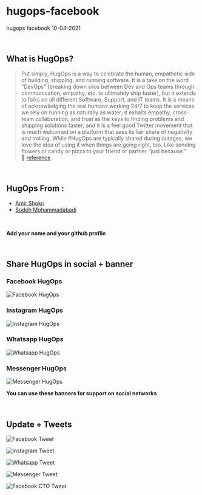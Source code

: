 # hugops-facebook
hugops facebook 10-04-2021

<br />

## What is HugOps?
> Put simply, HugOps is a way to celebrate the human, empathetic side of building, shipping, and running software. It is a take on the word “DevOps” (breaking down silos between Dev and Ops teams through communication, empathy, etc. to ultimately ship faster), but it extends to folks on all different Software, Support, and IT teams. It is a means of acknowledging the real humans working 24/7 to keep the services we rely on running as naturally as water; it exhalts empathy, cross-team collaboration, and trust as the keys to finding problems and shipping solutions faster; and it is a feel good Twitter movement that is much welcomed on a platform that sees its fair share of negativity and trolling. While #HugOps are typically shared during outages, we love the idea of using it when things are going right, too. Like sending flowers or candy or pizza to your friend or partner “just because.” <br /> 🔗 [reference](https://www.atlassian.com/blog/statuspage/be-kind-during-downtime-send-hugops-love-today-and-every-day)

<br />

## HugOps From :
- [Amir Shokri](https://github.com/amirshnll)
- [Sodeh Mohammadabadi](https://github.com/irSodeh)
<br />

**Add your name and your github profile**

<br />

## Share HugOps in social + banner

### Facebook HugOps
![Facebook HugOps](hugops/Facebook-HugOPS.png)

### Instagram HugOps
![Instagram HugOps](hugops/instagram-HugOPS.png)

### Whatsapp HugOps
![Whatsapp HugOps](hugops/WHAT-HugOPS.png)

### Messenger HugOps
![Messenger HugOps](hugops/fm-HugOPS.png)

  
**You can use these banners for support on social networks**

<br />

## Update + Tweets
![Facebook Tweet](tweets/facebook-twitt.PNG)

![Instagram Tweet](tweets/instagram-twitt.PNG)

![Whatsapp Tweet](tweets/whatsapp-twitt.PNG)

![Messenger Tweet](tweets/messenger-twitt.PNG)

![Facebook CTO Tweet](tweets/mike-twitt.PNG)
